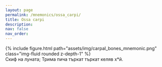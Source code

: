 ```yaml
---
layout: page
permalink: /mnemonics/ossa_carpi/
title: Ossa carpi
description:
nav: false
nav_order:
---
```


<div class="row mt-3">
    <div class="col-sm mt-3 mt-md-0">
        {% include figure.html path="assets/img/carpal_bones_mnemonic.png" class="img-fluid rounded z-depth-1" %}
    </div>
</div>
<div class="caption">
    Скиф на луната; Трима пича търкат търкат келяв х*й.
</div>

